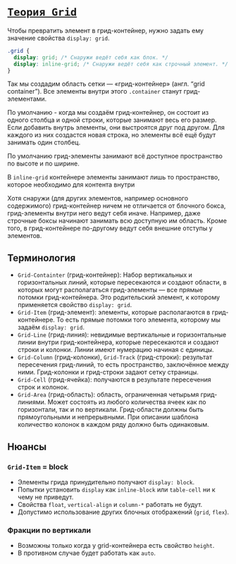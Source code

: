 # [`Теория Grid`](../index.md)

Чтобы превратить элемент в грид-контейнер, нужно задать ему значение свойства `display: grid`.

```css
.grid {
  display: grid; /* Снаружи ведёт себя как блок. */
  display: inline-grid; /* Снаружи ведёт себя как строчный элемент. */
}
```

Так мы создадим область сетки — «грид-контейнер» (англ. “grid container”). Все элементы внутри этого `.container` станут грид-элементами.

По умолчанию - когда мы создаём грид-контейнер, он состоит из одного столбца и одной строки, которые занимают весь его размер. Если добавить внутрь элементы, они выстроятся друг под другом. Для каждого из них создастся новая строка, но элементы всё ещё будут занимать один столбец. 

По умолчанию грид-элементы занимают всё доступное пространство по высоте и по ширине.

В `inline-grid` контейнере элементы занимают лишь то пространство, которое необходимо для контента внутри

Хотя снаружи (для других элементов, например основного содержимого) грид-контейнер ничем не отличается от блочного бокса, грид-элементы внутри него ведут себя иначе. Например, даже строчные боксы начинают занимать всю доступную им область. Кроме того, в грид-контейнере по-другому ведут себя внешние отступы у элементов.

## Терминология

- `Grid-Containter` (грид-контейнер): Набор вертикальных и горизонтальных линий, которые пересекаются и создают области, в которых могут располагаться грид-элементы — все прямые потомки грид-контейнера. Это родительский элемент, к которому применяется свойство `display: grid`.
- `Grid-Item` (грид-элемент): элементы, которые располагаются в грид-контейнере. То есть прямые потомки того элемента, которому мы задаём `display: grid`.
- `Grid-Line` (грид-линия): невидимые вертикальные и горизонтальные линии внутри грид-контейнера, которые пересекаются и создают строки и колонки. Линии имеют нумерацию начиная с единицы.
- `Grid-Column` (грид-колонки), `Grid-Track` (грид-строки): результат пересечения грид-линий, то есть пространство, заключённое между ними. Грид-колонки и грид-строки задают сетку страницы.
- `Grid-Cell` (грид-ячейка): получаются в результате пересечения строк и колонок.
- `Grid-Area` (грид-область): область, ограниченная четырьмя грид-линиями. Может состоять из любого количества ячеек как по горизонтали, так и по вертикали. Грид-области должны быть прямоугольными и непрерывными. При описании шаблона количество колонок в каждом ряду должно быть одинаковым.

## Нюансы

### `Grid-Item` = block

- Элементы грида принудительно получают `display: block`.
- Попытки установить `display` как `inline-block` или `table-cell` ни к чему не приведут.
- Свойства `float`, `vertical-align` и `column-*` работать не будут.
- Допустимо использование других блочных отображений (`grid`, `flex`).

### Фракции по вертикали

- Возможны только когда у grid-контейнера есть свойство `height`.
- В противном случае будет работать как `auto`.
